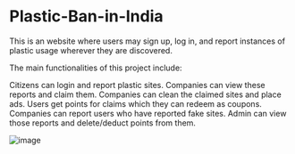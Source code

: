 # Plastic-Ban-in-India

This is an website where users may sign up, log in, and report instances of plastic usage wherever they are discovered.

The main functionalities of this project include:

Citizens can login and report plastic sites.
Companies can view these reports and claim them.
Companies can clean the claimed sites and place ads.
Users get points for claims which they can redeem as coupons.
Companies can report users who have reported fake sites.
Admin can view those reports and delete/deduct points from them.

![image](https://github.com/SivaKumarSK8/Plastic-Ban-in-India/assets/103262640/cb420f4a-3d4a-4628-9e4e-17c138fce514)
